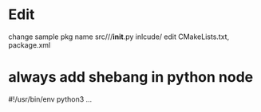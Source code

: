 # Edit
change sample pkg name 
src/<your pkg name>/<your pkg name>/__init__.py
inlcude/<your pkg name>
edit CMakeLists.txt, package.xml

# always add shebang in python node
\#!/usr/bin/env python3
...